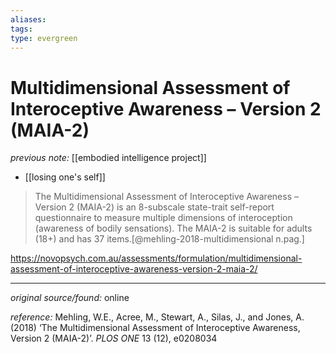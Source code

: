 ```yaml
---
aliases: 
tags: 
type: evergreen
---
```


# Multidimensional Assessment of Interoceptive Awareness – Version 2 (MAIA-2)

_previous note:_ [[embodied intelligence project]]

- [[losing one's self]]

> The Multidimensional Assessment of Interoceptive Awareness – Version 2 (MAIA-2) is an 8-subscale state-trait self-report questionnaire to measure multiple dimensions of interoception (awareness of bodily sensations). The MAIA-2 is suitable for adults (18+) and has 37 items.[@mehling-2018-multidimensional n.pag.]

<https://novopsych.com.au/assessments/formulation/multidimensional-assessment-of-interoceptive-awareness-version-2-maia-2/>



---

_original source/found:_ online

_reference:_ Mehling, W.E., Acree, M., Stewart, A., Silas, J., and Jones, A. (2018) ‘The Multidimensional Assessment of Interoceptive Awareness, Version 2 (MAIA-2)’. _PLOS ONE_ 13 (12), e0208034



